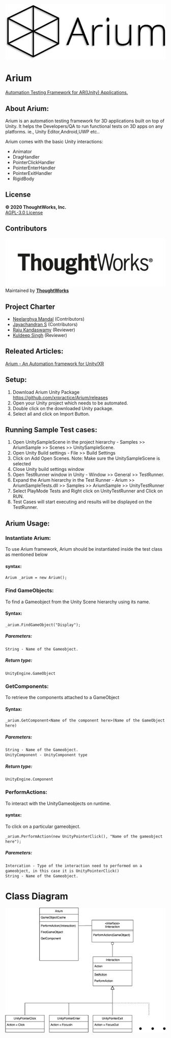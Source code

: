 ![Logo](Logo.png)
# Arium
[Automation Testing Framework for AR(Unity) Applications.](https://medium.com/@neelarghyamandal/arium-an-automation-framework-for-unity-xr-d51ed608e8b0)

## About Arium:
Arium is an automation testing framework for 3D applications built on top of Unity. It helps the Developers/QA to run functional tests on 3D apps on any platforms.
ie., Unity Editor,Android,UWP etc..

Arium comes with the basic Unity interactions:
- Animator
- DragHandler
- PointerClickHandler
- PointerEnterHandler
- PointerExitHandler
- RigidBody

## License
<b>© 2020 ThoughtWorks, Inc.</b> <br>
[AGPL-3.0 License](LICENSE)

## Contributors
![ThoughtWorks](ThoughtworksLogo.png)
Maintained by <b>[ThoughtWorks](http://thoughtworks.com/)</b><br>

## Project Charter 
- [Neelarghya Mandal](https://github.com/Neelarghya/) (Contributors)
- [Jayachandran S](https://github.com/Jayachandranaug29/) (Contributors)
- [Raju Kandaswamy](https://github.com/rkandas) (Reviewer)
- [Kuldeep Singh](https://github.com/thinkuldeep) (Reviewer)

## Releated Articles:
[Arium - An Automation framework for Unity/XR](https://medium.com/@neelarghyamandal/arium-an-automation-framework-for-unity-xr-d51ed608e8b0)

## Setup:
1. Download Arium Unity Package https://github.com/xrpractice/Arium/releases
2. Open your Unity project which needs to be automated.
3. Double click on the downloaded Unity package.
4. Select all and click on Import Button.

## Running Sample Test cases:
1. Open UnitySampleScene in the project hierarchy - Samples >> AriumSample >> Scenes >> UnitySampleScene.
2. Open Unity Build settings - File >> Build Settings
3. Click on Add Open Scenes.
    Note: Make sure the UnitySampleScene is selected 
4. Close Unity build settings window
5. Open TestRunner window in Unity - Window >> General >> TestRunner.
6. Expand the Arium hierarchy in the Test Runner - Arium >> AriumSampleTests.dll >> Samples >> AriumSample >> UnityTestRunner
7. Select PlayMode Tests and Right click on UnityTestRunner and Click on RUN.
8. Test Cases will start executing and results will be displayed on the TestRunner.

## Arium Usage:

### Instantiate Arium:

To use Arium framework, Arium should be instantiated inside the test class as mentioned below

#### syntax:

    Arium _arium = new Arium();
   
### Find GameObjects:

To find a Gameobject from the Unity Scene hierarchy using its name.

#### Syntax:
    _arium.FindGameObject("Display");
    
##### Paremeters:
    String - Name of the Gameobject.
    
##### Return type:
    UnityEngine.GameObject

### GetComponents:

To retrieve the components attached to a GameObject

#### Syntax:
    _arium.GetComponent<Name of the component here>(Name of the GameObject here)
    
##### Paremeters:
    String - Name of the Gameobject.
    UnityComponent - UnityComponent type
    
##### Return type:
    UnityEngine.Component

### PerformActions:

To interact with the UnityGameobjects on runtime.

#### syntax:
To click on a particular gameobject.
 
    _arium.PerformAction(new UnityPointerClick(), "Name of the gameobject here");
    
##### Paremeters:
    Intercation - Type of the interaction need to performed on a gameobject, in this case it is UnityPointerClick()
    String - Name of the Gameobject.

# Class Diagram
![Class Diagram](ClassDiagram.jpg)
